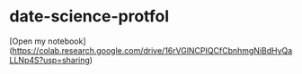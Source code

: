 # date-science-protfol

[Open my notebook] (https://colab.research.google.com/drive/16rVGlNCPIQCfCbnhmgNiBdHyQaLLNp4S?usp=sharing)
